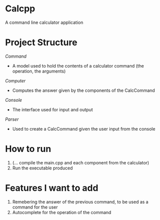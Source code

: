 # Calcpp
A command line calculator application


# Project Structure
*Command*
- A model used to hold the contents of a calculator command (the operation, the arguments)

*Computer*
- Computes the answer given by the components of the CalcCommand

*Console*
- The interface used for input and output

*Parser*
- Used to create a CalcCommand given the user input from the console



# How to run
1. (... compile the main.cpp and each component from the calculator) 
2. Run the executable produced


# Features I want to add
1. Remebering the answer of the previous command, to be used as a command for the user
2. Autocomplete for the operation of the command